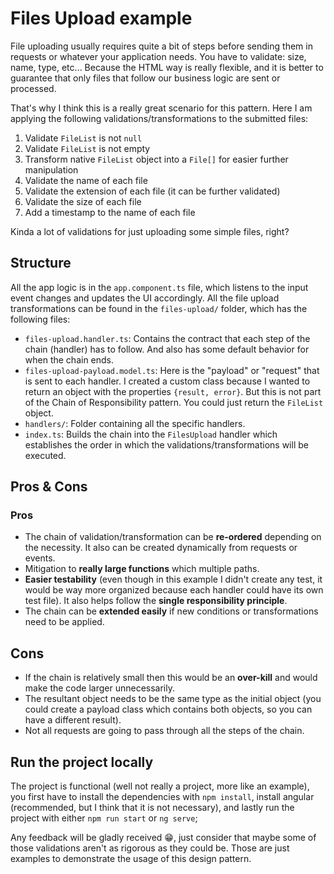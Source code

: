 # Files Upload example

File uploading usually requires quite a bit of steps before sending them in requests or whatever your
application needs. You have to validate: size, name, type, etc... Because the HTML way is really flexible,
and it is better to guarantee that only files that follow our business logic are sent or processed.

That's why I think this is a really great scenario for this pattern. Here I am applying the following
validations/transformations to the submitted files:

1. Validate `FileList` is not `null`
2. Validate `FileList` is not empty
3. Transform native `FileList` object into a `File[]` for easier further manipulation
4. Validate the name of each file
5. Validate the extension of each file (it can be further validated)
6. Validate the size of each file
7. Add a timestamp to the name of each file

Kinda a lot of validations for just uploading some simple files, right?

## Structure

All the app logic is in the `app.component.ts` file, which listens to the input event changes and updates
the UI accordingly. All the file upload transformations can be found in the `files-upload/` folder, which has the
following files:

- `files-upload.handler.ts`: Contains the contract that each step of the chain (handler) has to follow. And also has some default behavior for when the chain ends.
- `files-upload-payload.model.ts`: Here is the "payload" or "request" that is sent to each handler. I created a custom class because I wanted to return an object with the properties `{result, error}`. But this is not part of the Chain of Responsibility pattern. You could just return the `FileList` object.
- `handlers/`: Folder containing all the specific handlers.
- `index.ts`: Builds the chain into the `FilesUpload` handler which establishes the order in which the validations/transformations will be executed.

## Pros & Cons

### Pros

- The chain of validation/transformation can be **re-ordered** depending on the necessity. It also can be created dynamically from requests or events.
- Mitigation to **really large functions** which multiple paths.
- **Easier testability** (even though in this example I didn't create any test, it would be way more organized because each handler could have its own test file). It also helps follow the **single responsibility principle**.
- The chain can be **extended easily** if new conditions or transformations need to be applied.

## Cons

- If the chain is relatively small then this would be an **over-kill** and would make the code larger unnecessarily.
- The resultant object needs to be the same type as the initial object (you could create a payload class which contains both objects, so you can have a different result).
- Not all requests are going to pass through all the steps of the chain.

## Run the project locally

The project is functional (well not really a project, more like an example), you first have to install the
dependencies with `npm install`, install angular (recommended, but I think that it is not necessary), and lastly
run the project with either `npm run start` or `ng serve`;

Any feedback will be gladly received 😁, just consider that maybe some of those validations aren't as rigorous
as they could be. Those are just examples to demonstrate the usage of this design pattern.
